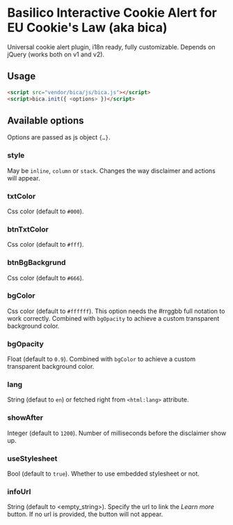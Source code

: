 # Basilico Interactive Cookie Alert for EU Cookie's Law (aka bica)

Universal cookie alert plugin, i18n ready, fully customizable. Depends on jQuery (works both on v1 and v2).

## Usage

```html
<script src="vendor/bica/js/bica.js"></script>
<script>bica.init({ <options> })</script>
```


## Available options

Options are passed as js object `{…}`.

### style
May be `inline`, `column` or `stack`. Changes the way disclaimer and actions will appear.

### txtColor
Css color (default to `#000`).

### btnTxtColor
Css color (default to `#fff`).

### btnBgBackgrund
Css color (default to `#666`).

### bgColor
Css color (default to `#ffffff`). This option needs the #rrggbb full notation to work correctly. Combined with `bgOpacity` to achieve a custom transparent background color.

### bgOpacity
Float (default to `0.9`). Combined with `bgColor` to achieve a custom transparent background color.

### lang
String (defaut to `en`) or fetched right from `<html:lang>` attribute.

### showAfter
Integer (default to `1200`). Number of milliseconds before the disclaimer show up.

### useStylesheet
Bool (default to `true`). Whether to use embedded stylesheet or not.

### infoUrl
String (default to <empty_string>). Specify the url to link the *Learn more* button. If no url is provided, the button will not appear.


